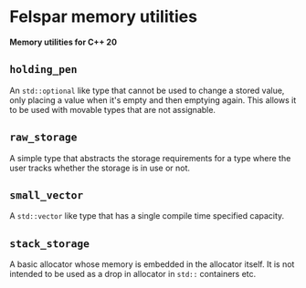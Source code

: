 # Felspar memory utilities

**Memory utilities for C++ 20**


## `holding_pen`

An `std::optional` like type that cannot be used to change a stored value, only placing a value when it's empty and then emptying again. This allows it to be used with movable types that are not assignable.


## `raw_storage`

A simple type that abstracts the storage requirements for a type where the user tracks whether the storage is in use or not.


## `small_vector`

A `std::vector` like type that has a single compile time specified capacity.


## `stack_storage`

A basic allocator whose memory is embedded in the allocator itself. It is not intended to be used as a drop in allocator in `std::` containers etc.
